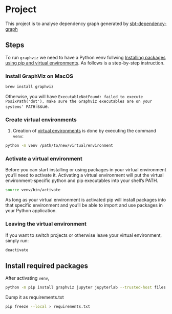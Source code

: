 # Project 

This project is to analyse dependency graph generated by [sbt-dependency-graph]()

## Steps

To run `graphviz` we need to have a Python venv follwing [Installing packages using pip and virtual environments](https://packaging.python.org/en/latest/guides/installing-using-pip-and-virtual-environments/#creating-a-virtual-environment). As follows is a step-by-step instruction.

### Install GraphViz on MacOS

```zsh
brew install graphviz
```

Otherwise, you will have `ExecutableNotFound: failed to execute PosixPath('dot'), make sure the Graphviz executables are on your systems' PATH` issue.

### Create virtual environments

1. Creation of [virtual environments](https://docs.python.org/3/library/venv.html#venv-def) is done by executing the command `venv`:

```zsh
python -m venv /path/to/new/virtual/environment
```
### Activate a virtual environment

Before you can start installing or using packages in your virtual environment you’ll need to activate it. Activating a virtual environment will put the virtual environment-specific python and pip executables into your shell’s PATH.

```zsh
source venv/bin/activate
```

As long as your virtual environment is activated pip will install packages into that specific environment and you’ll be able to import and use packages in your Python application.

### Leaving the virtual environment
If you want to switch projects or otherwise leave your virtual environment, simply run:

```zsh
deactivate
```

## Install required packages

After activating `venv`,

```zsh
python -m pip install graphviz jupyter jupyterlab --trusted-host files.pythonhosted.org --trusted-host pypi.org --trusted-host pypi.python.org --default-timeout=1000
```

Dump it as requirements.txt

```zsh
pip freeze --local > requirements.txt
```


